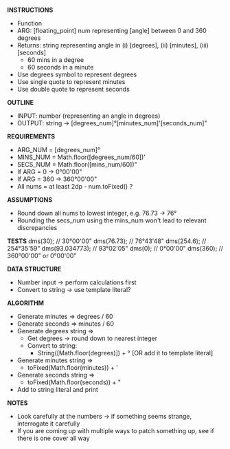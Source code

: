 **INSTRUCTIONS**
- Function 
- ARG: [floating_point] num representing [angle] between 0 and 360 degrees
- Returns: string representing angle in (i) [degrees], (ii) [minutes], (iii) [seconds]
  - 60 mins in a degree
  - 60 seconds in a minute
- Use degrees symbol to represent degrees
- Use single quote to represent minutes
- Use double quote to represent seconds

**OUTLINE**
- INPUT: number (representing an angle in degrees)
- OUTPUT: string -> [degrees_num]°[minutes_num]'[seconds_num]"

**REQUIREMENTS**
- ARG_NUM = [degrees_num]°
- MINS_NUM = Math.floor([degrees_num/60])'
- SECS_NUM = Math.floor([mins_num/60])"
- If ARG = 0 -> 0°00'00"
- If ARG = 360 -> 360°00'00"
- All nums = at least 2dp - num.toFixed() ? 

**ASSUMPTIONS**
- Round down all nums to lowest integer, e.g. 76.73 -> 76°
- Rounding the secs_num using the mins_num won't lead to relevant discrepancies

**TESTS**
dms(30);           // 30°00'00"
dms(76.73);        // 76°43'48"
dms(254.6);        // 254°35'59"
dms(93.034773);    // 93°02'05"
dms(0);            // 0°00'00"
dms(360);          // 360°00'00" or 0°00'00"

**DATA STRUCTURE**
- Number input -> perform calculations first
- Convert to string -> use template literal?

**ALGORITHM**
- Generate minutes => degrees / 60
- Generate seconds => minutes / 60
- Generate degrees string => 
  - Get degrees -> round down to nearest integer
  - Convert to string: 
    - String([Math.floor(degrees)]) + ° [OR add it to template literal]
- Generate minutes string => 
  - toFixed(Math.floor(minutes)) + '
- Generate seconds string => 
  - toFixed(Math.floor(seconds)) + "
- Add to string literal and print

**NOTES**
- Look carefully at the numbers -> if something seems strange, interrogate it carefully 
- If you are coming up with multiple ways to patch something up, see if there is one cover all way